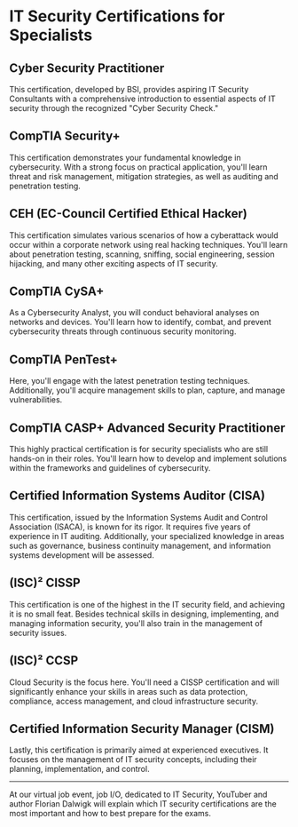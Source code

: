 # IT Security Certifications for Specialists

## Cyber Security Practitioner
This certification, developed by BSI, provides aspiring IT Security Consultants with a comprehensive introduction to essential aspects of IT security through the recognized "Cyber Security Check."

## CompTIA Security+
This certification demonstrates your fundamental knowledge in cybersecurity. With a strong focus on practical application, you'll learn threat and risk management, mitigation strategies, as well as auditing and penetration testing.

## CEH (EC-Council Certified Ethical Hacker)
This certification simulates various scenarios of how a cyberattack would occur within a corporate network using real hacking techniques. You'll learn about penetration testing, scanning, sniffing, social engineering, session hijacking, and many other exciting aspects of IT security.

## CompTIA CySA+
As a Cybersecurity Analyst, you will conduct behavioral analyses on networks and devices. You'll learn how to identify, combat, and prevent cybersecurity threats through continuous security monitoring.

## CompTIA PenTest+
Here, you'll engage with the latest penetration testing techniques. Additionally, you'll acquire management skills to plan, capture, and manage vulnerabilities.

## CompTIA CASP+ Advanced Security Practitioner
This highly practical certification is for security specialists who are still hands-on in their roles. You'll learn how to develop and implement solutions within the frameworks and guidelines of cybersecurity.

## Certified Information Systems Auditor (CISA)
This certification, issued by the Information Systems Audit and Control Association (ISACA), is known for its rigor. It requires five years of experience in IT auditing. Additionally, your specialized knowledge in areas such as governance, business continuity management, and information systems development will be assessed.

## (ISC)² CISSP
This certification is one of the highest in the IT security field, and achieving it is no small feat. Besides technical skills in designing, implementing, and managing information security, you'll also train in the management of security issues.

## (ISC)² CCSP
Cloud Security is the focus here. You'll need a CISSP certification and will significantly enhance your skills in areas such as data protection, compliance, access management, and cloud infrastructure security.

## Certified Information Security Manager (CISM)
Lastly, this certification is primarily aimed at experienced executives. It focuses on the management of IT security concepts, including their planning, implementation, and control.

---

At our virtual job event, job I/O, dedicated to IT Security, YouTuber and author Florian Dalwigk will explain which IT security certifications are the most important and how to best prepare for the exams.